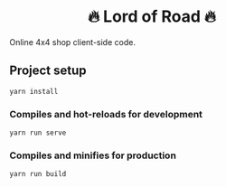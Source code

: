 <h1 align="center">🔥 Lord of Road 🔥</h1>

Online 4x4 shop client-side code.

## Project setup
```
yarn install
```

### Compiles and hot-reloads for development
```
yarn run serve
```

### Compiles and minifies for production
```
yarn run build
```

